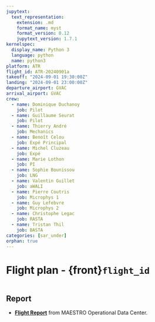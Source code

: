 ```yaml
---
jupytext:
  text_representation:
    extension: .md
    format_name: myst
    format_version: 0.12
    jupytext_version: 1.7.1
kernelspec:
  display_name: Python 3
  language: python
  name: python3
platform: ATR
flight_id: ATR-20240901a
takeoff: "2024-09-01 19:30:00Z"
landing: "2024-09-01 23:00:00Z"
departure_airport: GVAC
arrival_airport: GVAC
crew:
  - name: Dominique Duchanoy
    job: Pilot
  - name: Guillaume Seurat
    job: Pilot
  - name: Thierry André
    job: Mechanics
  - name: Benoît Celou
    job: Expé Principal
  - name: Michel Cluzeau
    job: Expé 
  - name: Marie Lothon
    job: PI
  - name: Sophie Bounissou
    job: LNG
  - name: Valentin Guillet
    job: aWALI
  - name: Pierre Coutris
    job: Microphys 1
  - name: Guy Lefebvre
    job: Microphys 2
  - name: Christophe Legac
    job: RASTA
  - name: Tristan Thil
    job: BASTA
categories: [sar_under]
orphan: true
---
```


# Flight plan - {front}`flight_id`

```{badges}
```

## Report

* **[Flight Report](https://thredds-x.ipsl.fr/thredds/fileServer/MAESTRO/INSITU/AIRCRAFT/ATR/REPORTS/ATR-240902_RF20_as42_Flight_Report_MAESTRO.pdf)** from MAESTRO Operational Data Center.